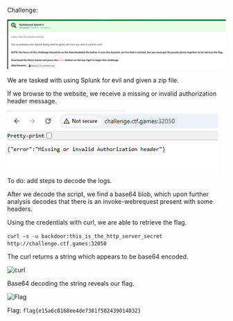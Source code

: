 Challenge:

![Challenge](images/1.challenge.PNG)

We are tasked with using Splunk for evil and given a zip file.

If we browse to the website, we receive a missing or invalid authorization header message.

![Web page](images/2.webpage.PNG)


To do:  add steps to decode the logs.


After we decode the script, we find a base64 blob, which upon further analysis decodes that there is an invoke-webrequest present with some headers.

Using the credentials with curl, we are able to retrieve the flag.

```curl -s -u backdoor:this_is_the_http_server_secret http://challenge.ctf.games:32050```

The curl returns a string which appears to be base64 encoded.

![curl](images/curl.PNG)

Base64 decoding the string reveals our flag.

![Flag](images/flag.PNG)

Flag: ```flag{e15a6c0168ee4de7381f502439014032}```